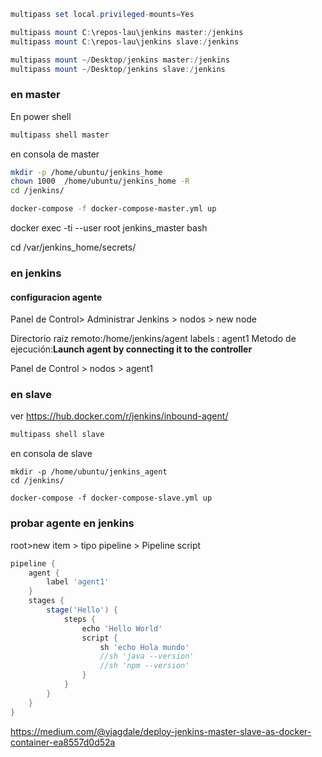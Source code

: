 

```powershell
multipass set local.privileged-mounts=Yes

multipass mount C:\repos-lau\jenkins master:/jenkins
multipass mount C:\repos-lau\jenkins slave:/jenkins

multipass mount ~/Desktop/jenkins master:/jenkins
multipass mount ~/Desktop/jenkins slave:/jenkins
```

### en master

En power shell

```powershell
multipass shell master
```

en consola de master

```sh
mkdir -p /home/ubuntu/jenkins_home
chown 1000  /home/ubuntu/jenkins_home -R
cd /jenkins/

docker-compose -f docker-compose-master.yml up 
```

 docker exec -ti --user root  jenkins_master bash

 cd /var/jenkins_home/secrets/



### en jenkins

#### configuracion agente

Panel de Control> Administrar Jenkins > nodos > new node

Directorio raiz remoto:/home/jenkins/agent
labels  : agent1
Metodo de ejecución:**Launch agent by connecting it to the controller**


Panel de Control > nodos > agent1


### en slave
ver 
https://hub.docker.com/r/jenkins/inbound-agent/ 


```powershell
multipass shell slave
```

en consola de slave

```
mkdir -p /home/ubuntu/jenkins_agent
cd /jenkins/

docker-compose -f docker-compose-slave.yml up 
```



### probar agente en jenkins



root>new item > tipo pipeline > Pipeline script



```groovy
pipeline {
    agent {
        label 'agent1'
    }
    stages {
        stage('Hello') {
            steps {
                echo 'Hello World'
               	script {
                    sh 'echo Hola mundo'
                    //sh 'java --version'
                    //sh 'npm --version'
                }
            }
        }
	}
}
```







https://medium.com/@yjagdale/deploy-jenkins-master-slave-as-docker-container-ea8557d0d52a


